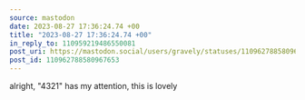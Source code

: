 ```yaml
---
source: mastodon
date: 2023-08-27 17:36:24.74 +00
title: "2023-08-27 17:36:24.74 +00"
in_reply_to: 110959219486550081
post_uri: https://mastodon.social/users/gravely/statuses/110962788580967653
post_id: 110962788580967653
---
```

alright, "4321" has my attention, this is lovely


